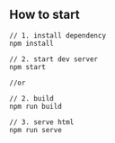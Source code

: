 ## How to start

```
// 1. install dependency
npm install

// 2. start dev server
npm start

//or

// 2. build
npm run build

// 3. serve html
npm run serve
```
